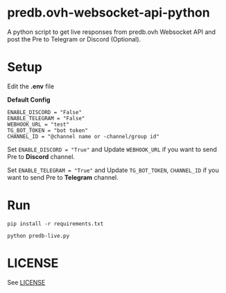# predb.ovh-websocket-api-python
 A python script to get live responses from predb.ovh Websocket API and post the Pre to Telegram or Discord (Optional).

# Setup

Edit the **.env** file

**Default Config**

```
ENABLE_DISCORD = "False"
ENABLE_TELEGRAM = "False"
WEBHOOK_URL = "test"
TG_BOT_TOKEN = "bot token"
CHANNEL_ID = "@channel name or -channel/group id"
```

Set `ENABLE_DISCORD = "True"` and Update `WEBHOOK_URL` if you want to send Pre to **Discord** channel.

Set `ENABLE_TELEGRAM = "True"` and Update `TG_BOT_TOKEN`, `CHANNEL_ID` if you want to send Pre to **Telegram** channel.

# Run

`pip install -r requirements.txt`

`python predb-live.py`

# LICENSE

See [LICENSE](https://github.com/parnexcodes/predb.ovh-websocket-api-python/blob/main/LICENSE)